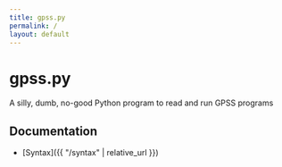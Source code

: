 ```yaml
---
title: gpss.py
permalink: /
layout: default
---
```


# gpss.py
A silly, dumb, no-good Python program to read and run GPSS programs

## Documentation
- [Syntax]({{ "/syntax" | relative_url }})
